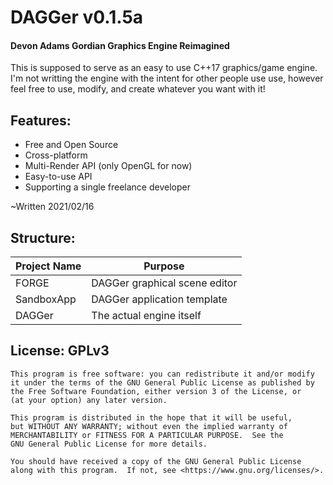 # DAGGer v0.1.5a
#### Devon Adams Gordian Graphics Engine Reimagined

This is supposed to serve as an easy to use C++17 graphics/game engine.
I'm not writting the engine with the intent for other people use use,
however feel free to use, modify, and create whatever you want with it!

## Features:
  * Free and Open Source
  * Cross-platform
  * Multi-Render API (only OpenGL for now)
  * Easy-to-use API
  * Supporting a single freelance developer 

~Written 2021/02/16
## Structure:
Project Name | Purpose
------------ | --------
FORGE | DAGGer graphical scene editor
SandboxApp | DAGGer application template
DAGGer | The actual engine itself
			

## License: GPLv3
    This program is free software: you can redistribute it and/or modify
    it under the terms of the GNU General Public License as published by
    the Free Software Foundation, either version 3 of the License, or
    (at your option) any later version.

    This program is distributed in the hope that it will be useful,
    but WITHOUT ANY WARRANTY; without even the implied warranty of
    MERCHANTABILITY or FITNESS FOR A PARTICULAR PURPOSE.  See the
    GNU General Public License for more details.

    You should have received a copy of the GNU General Public License
    along with this program.  If not, see <https://www.gnu.org/licenses/>.

